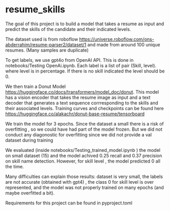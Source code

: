 # resume_skills


The goal of this project is to build  a model that takes a resume as input and predict the skills of the candidate  and their indicated levels.

The dataset used is from roboflow https://universe.roboflow.com/ons-abderrahim/resume-parser2/dataset/1 and made from around 100 unique resumes. (Many samples are duplicate)

To get labels, we use gpt4o from OpenAI API. This is done in notebooks/Testing OpenAi.ipynb. Each label is a list of pair (Skill, level). where level is in percentage. If there is no skill indicated the level should be 0.

We then train a Donut Model https://huggingface.co/docs/transformers/model_doc/donut. This model has a vision encoder that takes the resume image as input and a text decoder that generates  a text sequence corrresponding to the skills and their associated levels. Training curves and checkpoints can be found here  https://huggingface.co/alakachr/donut-base-resume/tensorboard

We train the model for 3 epochs. Since the dataset a small there is a risk of overfitting , so we could have had  part of the model frozen. But we did not conduct any diagonostic for overfitting since we did not provide  a val dataset during training

We evaluated (inside notebooks/Testing_trained_model.ipynb ) the model on small dataset (15) and the model achived 0.25 recall and 0.37 precision on skill name detection. However, for skill level , the model predicted 0 all the time.

Many difficulties can explain those results: dataset is very small, the labels are not accurate (obtained with gpt4) , the class 0 for skill level is over represented, and the model was not properly trained on many epochs (and maybe overfitted a bit).

Requirements for  this project  can be found in pyproject.toml